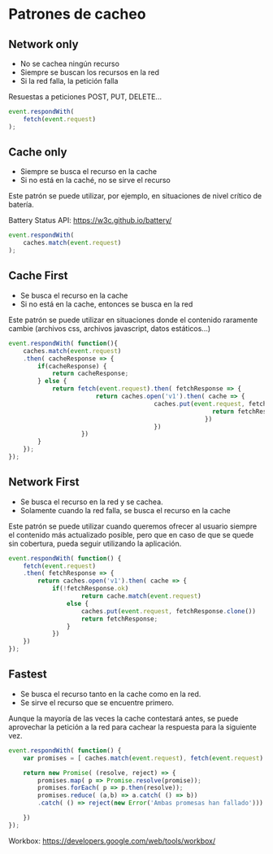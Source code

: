 # Patrones de cacheo

## Network only

- No se cachea ningún recurso
- Siempre se buscan los recursos en la red
- Si la red falla, la petición falla

Resuestas a peticiones POST, PUT, DELETE...

```javascript
event.respondWith(
	fetch(event.request)
);
```

## Cache only

- Siempre se busca el recurso en la cache
- Si no está en la caché, no se sirve el recurso

Este patrón se puede utilizar, por ejemplo, en situaciones de nivel crítico de batería.

Battery Status API: https://w3c.github.io/battery/

```javascript
event.respondWith(
	caches.match(event.request)
);
```

## Cache First

- Se busca el recurso en la cache
- Si no está en la cache, entonces se busca en la red

Este patrón se puede utilizar en situaciones donde el contenido raramente cambie (archivos css, archivos javascript, datos estáticos...)

```javascript
event.respondWith( function(){
    caches.match(event.request)
    .then( cacheResponse => {
        if(cacheResponse) {
            return cacheResponse;
        } else {
            return fetch(event.request).then( fetchResponse => {
                        return caches.open('v1').then( cache => {
                                        caches.put(event.request, fetchResponse.clone()).then( () => {
                                                        return fetchResponse;
                                                      })
                                        })
                    })
        }
    });
});
```

## Network First

- Se busca el recurso en la red y se cachea.
- Solamente cuando la red falla, se busca el recurso en la cache

Este patrón se puede utilizar cuando queremos ofrecer al usuario siempre el contenido más actualizado posible, pero que en caso de que se quede sin cobertura, pueda seguir utilizando la aplicación.

```javascript
event.respondWith( function() {
    fetch(event.request)
    .then( fetchResponse => {
        return caches.open('v1').then( cache => {
            if(!fetchResponse.ok)
                    return cache.match(event.request)
                else {
                    caches.put(event.request, fetchResponse.clone())
                    return fetchResponse;
                }
            })
    })
});
```

## Fastest

- Se busca el recurso tanto en la cache como en la red.
- Se sirve el recurso que se encuentre primero.

Aunque la mayoría de las veces la cache contestará antes, se puede aprovechar la petición a la red para cachear la respuesta para la siguiente vez.

```javascript
event.respondWith( function() {
    var promises = [ caches.match(event.request), fetch(event.request) ];

    return new Promise( (resolve, reject) => {
        promises.map( p => Promise.resolve(promise));
        promises.forEach( p => p.then(resolve));
        promises.reduce( (a,b) => a.catch( () => b))
        .catch( () => reject(new Error('Ambas promesas han fallado')))

    })
});
```

Workbox: https://developers.google.com/web/tools/workbox/